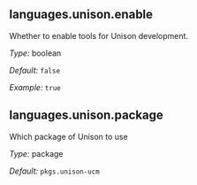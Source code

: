 [comment]: # (Do not edit this file as it is autogenerated. Go to docs/individual-docs if you want to make edits.)


[comment]: # (Please add your documentation on top of this line)

## languages\.unison\.enable

Whether to enable tools for Unison development\.



*Type:*
boolean



*Default:*
` false `



*Example:*
` true `



## languages\.unison\.package



Which package of Unison to use



*Type:*
package



*Default:*
` pkgs.unison-ucm `
